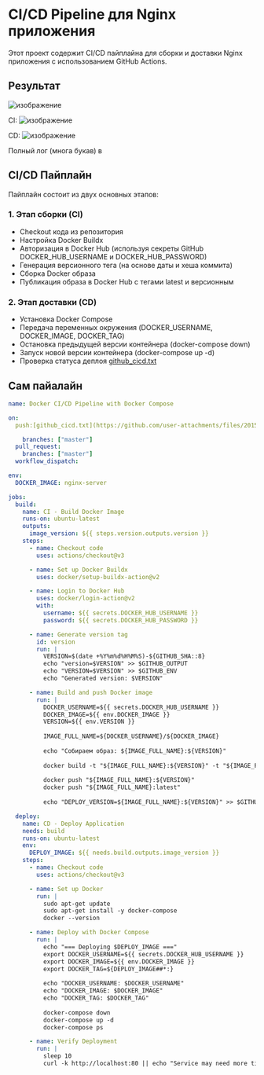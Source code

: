 # CI/CD Pipeline для Nginx приложения

Этот проект содержит CI/CD пайплайна для сборки и доставки Nginx приложения с использованием GitHub Actions.

## Результат 

![изображение](https://github.com/user-attachments/assets/7a30da26-ee2c-46e8-84d2-bfc2e0597f53)


CI:
![изображение](https://github.com/user-attachments/assets/cc27daaf-561a-4d86-a6cf-05f93b730563)

CD:
![изображение](https://github.com/user-attachments/assets/dd8ef4a5-ee0b-4d60-813f-38ce9bcfb2db)


Полный лог (многа букав) в 


## CI/CD Пайплайн

Пайплайн состоит из двух основных этапов:

### 1. Этап сборки (CI)

- Checkout кода из репозитория
- Настройка Docker Buildx
- Авторизация в Docker Hub (используя секреты GitHub DOCKER_HUB_USERNAME и DOCKER_HUB_PASSWORD)
- Генерация версионного тега (на основе даты и хеша коммита)
- Сборка Docker образа
- Публикация образа в Docker Hub с тегами latest и версионным

### 2. Этап доставки (CD)

- Установка Docker Compose
- Передача переменных окружения (DOCKER_USERNAME, DOCKER_IMAGE, DOCKER_TAG)
- Остановка предыдущей версии контейнера (docker-compose down)
- Запуск новой версии контейнера (docker-compose up -d)
- Проверка статуса деплоя
[github_cicd.txt](https://github.com/user-attachments/files/20154474/github_cicd.txt)

## Сам пайалайн

```yaml
name: Docker CI/CD Pipeline with Docker Compose

on:
  push:[github_cicd.txt](https://github.com/user-attachments/files/20154483/github_cicd.txt)

    branches: ["master"]
  pull_request:
    branches: ["master"]
  workflow_dispatch:

env:
  DOCKER_IMAGE: nginx-server

jobs:
  build:
    name: CI - Build Docker Image
    runs-on: ubuntu-latest
    outputs:
      image_version: ${{ steps.version.outputs.version }}
    steps:
      - name: Checkout code
        uses: actions/checkout@v3

      - name: Set up Docker Buildx
        uses: docker/setup-buildx-action@v2

      - name: Login to Docker Hub
        uses: docker/login-action@v2
        with:
          username: ${{ secrets.DOCKER_HUB_USERNAME }}
          password: ${{ secrets.DOCKER_HUB_PASSWORD }}

      - name: Generate version tag
        id: version
        run: |
          VERSION=$(date +%Y%m%d%H%M%S)-${GITHUB_SHA::8}
          echo "version=$VERSION" >> $GITHUB_OUTPUT
          echo "VERSION=$VERSION" >> $GITHUB_ENV
          echo "Generated version: $VERSION"

      - name: Build and push Docker image
        run: |
          DOCKER_USERNAME=${{ secrets.DOCKER_HUB_USERNAME }}
          DOCKER_IMAGE=${{ env.DOCKER_IMAGE }}
          VERSION=${{ env.VERSION }}
          
          IMAGE_FULL_NAME=${DOCKER_USERNAME}/${DOCKER_IMAGE}
          
          echo "Собираем образ: ${IMAGE_FULL_NAME}:${VERSION}"
          
          docker build -t "${IMAGE_FULL_NAME}:${VERSION}" -t "${IMAGE_FULL_NAME}:latest" .
          
          docker push "${IMAGE_FULL_NAME}:${VERSION}"
          docker push "${IMAGE_FULL_NAME}:latest"
          
          echo "DEPLOY_VERSION=${IMAGE_FULL_NAME}:${VERSION}" >> $GITHUB_ENV

  deploy:
    name: CD - Deploy Application
    needs: build
    runs-on: ubuntu-latest
    env:
      DEPLOY_IMAGE: ${{ needs.build.outputs.image_version }}
    steps:
      - name: Checkout code
        uses: actions/checkout@v3

      - name: Set up Docker
        run: |
          sudo apt-get update
          sudo apt-get install -y docker-compose
          docker --version

      - name: Deploy with Docker Compose
        run: |
          echo "=== Deploying $DEPLOY_IMAGE ==="
          export DOCKER_USERNAME=${{ secrets.DOCKER_HUB_USERNAME }}
          export DOCKER_IMAGE=${{ env.DOCKER_IMAGE }}
          export DOCKER_TAG=${DEPLOY_IMAGE##*:}  
          
          echo "DOCKER_USERNAME: $DOCKER_USERNAME"
          echo "DOCKER_IMAGE: $DOCKER_IMAGE"
          echo "DOCKER_TAG: $DOCKER_TAG"
          
          docker-compose down
          docker-compose up -d
          docker-compose ps

      - name: Verify Deployment
        run: |
          sleep 10
          curl -k http://localhost:80 || echo "Service may need more time to start"
```
